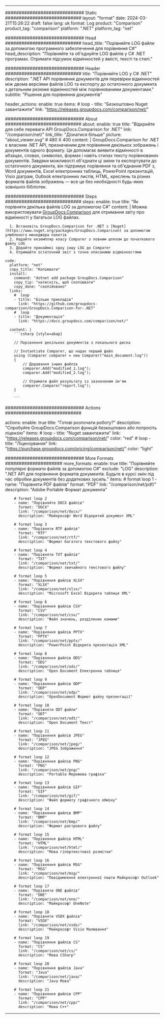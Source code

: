 
---
############################# Static ############################
layout: "format"
date:  2024-03-21T15:26:22
draft: false
lang: uk
format: Log
product: "Comparison"
product_tag: "comparison"
platform: ".NET"
platform_tag: "net"

############################# Head ############################
head_title: "Порівняйте LOG файли за допомогою програмного забезпечення для порівняння C#"
head_description: "Порівняйте та об'єднуйте LOG файлів у C# .NET програмах. Отримати підсумок відмінностей у вмісті, тексті та стилі."

############################# Header ############################
title: "Порівняйте LOG у C# .NET" 
description: ".NET API порівняння документів для перевірки відмінностей між двома версіями файлів LOG та експорту до остаточного документа з детальним резюме відмінностей між порівнюваними документами."
subtitle: "Рішення для порівняння документів" 

header_actions:
  enable: true
  items:
    #  loop
    - title: "Безкоштовно Nuget завантажити"
      link: "https://releases.groupdocs.com/comparison/net/"
      
############################# About ############################
about:
    enable: true
    title: "Відкрийте для себе переваги API GroupDocs.Comparison for .NET"
    link: "/comparison/net/"
    link_title: "Дізнатися більше"
    picture: "about_viewer.svg" # 480 X 400
    content: |
       GroupDocs.Comparison for .NET є власним .NET API, призначеним для порівняння декількох зображень і документів одного формату. Це допомагає виявити відмінності в абзацах, словах, символах, формах і навіть стилах тексту порівнюваних документів. Завдяки можливості об'єднати ці зміни та експортувати до остаточного документа, він підтримує порівняння та об'єднання PDF з, Word документів, Excel електронних таблиць, PowerPoint презентацій, Visio діаграм, Outlook електронних листів, HTML, креслень та різних форматів файлів зображень — все це без необхідності будь-яких зовнішніх бібліотек.

############################# Steps ############################
steps:
    enable: true
    title: "Як порівняти декілька файлів LOG за допомогою C#"
    content: |
      Можна використовувати [GroupDocs.Comparison](https://products.groupdocs.com/comparison/net/) для отримання звіту про відмінності у багатьох LOG файлах.
      
      1. Встановіть GroupDocs.Comparison for .NET з [Nuget](https://www.nuget.org/packages/GroupDocs.Comparison) за допомогою улюбленого менеджера пакетів
      2. Надайте екземпляр класу Comparer з повним шляхом до початкового файлу LOG
      3. Додайте принаймні одну іншу LOG до Comparer
      4. Отримайте остаточний звіт з точно описаними відмінностями
   
    code:
      platform: "net"
      copy_title: "Копіювати"
      install:
        command: "dotnet add package GroupDocs.Comparison"
        copy_tip: "натисніть, щоб скопіювати"
        copy_done: "скопійовано"
      links:
        #  loop
        - title: "Більше прикладів"
          link: "https://github.com/groupdocs-comparison/GroupDocs.Comparison-for-.NET"
        #  loop
        - title: "Документація"
          link: "https://docs.groupdocs.com/comparison/net/"
          
      content: |
        ```csharp {style=abap}

        // Порівняння декількох документів з локального диска

        // Instantiate Comparer, що надає перший файл
        using (Comparer comparer = new Comparer("main_document.log"))
        {
            // Додавання інших файлів
        	comparer.Add("modified_1.log");
            comparer.Add("modified_2.log");

            // Отримати файл результату із зазначеним ім'ям
            comparer.Compare("report.log"); 
        }
        
        ```            

############################# Actions ############################

actions:
  enable: true
  title: "Готові розпочати роботу?"
  description: "Спробуйте GroupDocs.Comparison функцій безкоштовно або попросіть ліцензію"
  items:
    #  loop
    - title: "Nuget завантажити"
      link: "https://releases.groupdocs.com/comparison/net/"
      color: "red"
        #  loop
    - title: "Ліцензування"
      link: "https://purchase.groupdocs.com/pricing/comparison/net/"
      color: "light"


############################# More Formats #####################
more_formats:
    enable: true
    title: "Порівняйте популярні формати файлів за допомогою C#"
    exclude: "LOG"
    description: ".NET API для порівняння форматів документів. Будьте в курсі змін під час обробки документів без додаткових зусиль."
    items: 
        # format loop 1
        - name: "Порівняти PDF файлів"
          format: "PDF"
          link: "/comparison/net/pdf/"
          description: "Adobe Portable Формат документа"

        # format loop 2
        - name: "Порівняйте DOCX файлів"
          format: "DOCX"
          link: "/comparison/net/docx/"
          description: "Майкрософт Word Відкритий документ XML"

        # format loop 3
        - name: "Порівняти RTF файлів"
          format: "RTF"
          link: "/comparison/net/rtf/"
          description: "Формат багатого текстового файлу"

        # format loop 4
        - name: "Порівняти TXT файлів"
          format: "TXT"
          link: "/comparison/net/txt/"
          description: "Формат звичайного текстового файлу"

        # format loop 5
        - name: "Порівняння файлів XLSX"
          format: "XLSX"
          link: "/comparison/net/xlsx/"
          description: "Microsoft Excel Відкрита таблиця XML"

        # format loop 6
        - name: "Порівняння файлів CSV"
          format: "CSV"
          link: "/comparison/net/csv/"
          description: "Файл значень, розділених комами"

        # format loop 7
        - name: "Порівняння файлів PPTX"
          format: "PPTX"
          link: "/comparison/net/pptx/"
          description: "PowerPoint Відкрита презентація XML"

        # format loop 8
        - name: "Порівняння файлів ODS"
          format: "ODS"
          link: "/comparison/net/ods/"
          description: "Open Document Електронна таблиця"

        # format loop 9
        - name: "Порівняння файлів ODP"
          format: "ODP"
          link: "/comparison/net/odp/"
          description: "OpenDocument Формат файлу презентації"

        # format loop 10
        - name: "Порівняти ODT файли"
          format: "ODT"
          link: "/comparison/net/odt/"
          description: "Open Document Текст"

        # format loop 11
        - name: "Порівняння файлів JPEG"
          format: "JPEG"
          link: "/comparison/net/jpeg/"
          description: "JPEG Зображення"

        # format loop 12
        - name: "Порівняння файлів PNG"
          format: "PNG"
          link: "/comparison/net/png/"
          description: "Portable Мережева графіка"

        # format loop 13
        - name: "Порівняння файлів GIF"
          format: "GIF"
          link: "/comparison/net/gif/"
          description: "Файл формату графічного обміну"

        # format loop 14
        - name: "Порівняння файлів BMP"
          format: "BMP"
          link: "/comparison/net/bmp/"
          description: "Формат растрового файлу"

        # format loop 15
        - name: "Порівняння файлів HTML"
          format: "HTML"
          link: "/comparison/net/html/"
          description: "Мова гіпертекстової розмітки"

        # format loop 16
        - name: "Порівняння файлів MSG"
          format: "MSG"
          link: "/comparison/net/msg/"
          description: "Повідомлення електронної пошти Майкрософт Outlook"

        # format loop 17
        - name: "Порівняти ONE файлів"
          format: "ONE"
          link: "/comparison/net/one/"
          description: "Майкрософт OneNote"

        # format loop 18
        - name: "Порівняти VSDX файлів"
          format: "VSDX"
          link: "/comparison/net/vsdx/"
          description: "Майкрософт Visio Малювання"

        # format loop 19
        - name: "Порівняння файлів CS"
          format: "CS"
          link: "/comparison/net/cs/"
          description: "Мова CSharp"

        # format loop 20
        - name: "Порівняння файлів Java"
          format: "Java"
          link: "/comparison/net/java/"
          description: "Java Мова"
          
        # format loop 21
        - name: "Порівняння файлів CPP"
          format: "CPP"
          link: "/comparison/net/cpp/"
          description: "Мова C++"
---
